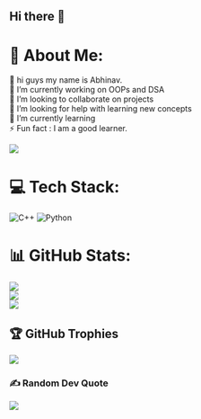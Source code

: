 ## Hi there 👋

# 💫 About Me:
💬 hi guys my name is Abhinav.<br>🔭 I’m currently working on OOPs and DSA<br>👯 I’m looking to collaborate on projects<br>🤝 I’m looking for help with learning new concepts<br>🌱 I’m currently learning<br>⚡ Fun fact : I am a good learner.


[![](https://visitcount.itsvg.in/api?id=QuantumCoder99&icon=0&color=0)](https://visitcount.itsvg.in)

# 💻 Tech Stack:
![C++](https://img.shields.io/badge/c++-%2300599C.svg?style=for-the-badge&logo=c%2B%2B&logoColor=white) ![Python](https://img.shields.io/badge/python-3670A0?style=for-the-badge&logo=python&logoColor=ffdd54)
# 📊 GitHub Stats:
![](https://github-readme-stats.vercel.app/api?username=QuantumCoder99&theme=dark&hide_border=true&include_all_commits=false&count_private=false)<br/>
![](https://nirzak-streak-stats.vercel.app/?user=QuantumCoder99&theme=dark&hide_border=true)<br/>
![](https://github-readme-stats.vercel.app/api/top-langs/?username=QuantumCoder99&theme=dark&hide_border=true&include_all_commits=false&count_private=false&layout=compact)

## 🏆 GitHub Trophies
![](https://github-profile-trophy.vercel.app/?username=QuantumCoder99&theme=radical&no-frame=false&no-bg=true&margin-w=4)

### ✍️ Random Dev Quote
![](https://quotes-github-readme.vercel.app/api?type=horizontal&theme=radical)




<!-- Proudly created with GPRM ( https://gprm.itsvg.in ) -->
